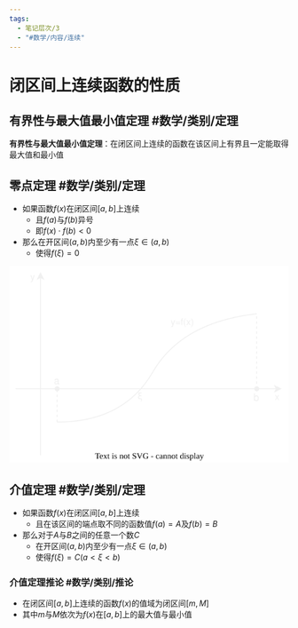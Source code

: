```yaml
---
tags:
  - 笔记层次/3
  - "#数学/内容/连续"
---
```


# 闭区间上连续函数的性质

## 有界性与最大值最小值定理 #数学/类别/定理

**有界性与最大值最小值定理**：在闭区间上连续的函数在该区间上有界且一定能取得最大值和最小值

## 零点定理 #数学/类别/定理 

- 如果函数$f(x)$在闭区间$[a,b]$上连续
	- 且$f(a)$与$f(b)$异号
	- 即$f(x)\cdot f(b)<0$
- 那么在开区间$(a,b)$内至少有一点$\xi \in(a,b)$
	- 使得$f(\xi)=0$

![](../../attachments/svg/202411192016.svg)

## 介值定理 #数学/类别/定理 

- 如果函数$f(x)$在闭区间$[a,b]$上连续
	- 且在该区间的端点取不同的函数值$f(a)=A$及$f(b)=B$
- 那么对于$A$与$B$之间的任意一个数$C$
	- 在开区间$(a,b)$内至少有一点$\xi \in(a,b)$
	- 使得$f(\xi)=C(a<\xi<b)$

### 介值定理推论 #数学/类别/推论 
- 在闭区间$[a,b]$上连续的函数$f(x)$的值域为闭区间$[m,M]$
- 其中$m$与$M$依次为$f(x)$在$[a,b]$上的最大值与最小值

